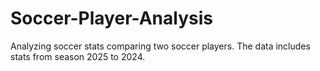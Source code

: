 # Soccer-Player-Analysis
Analyzing soccer stats comparing two soccer players. The data includes stats from season 2025 to 2024.
